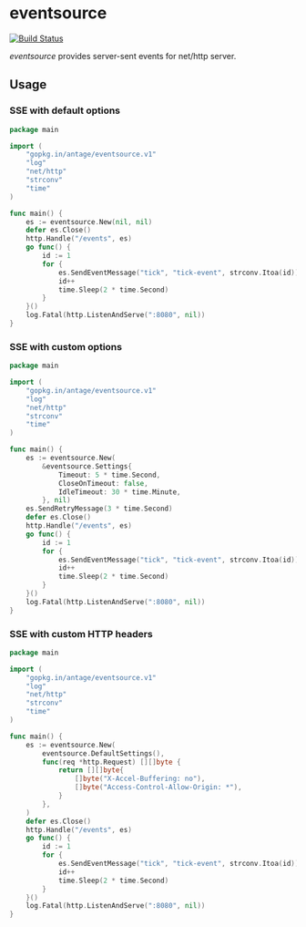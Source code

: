 # eventsource

[![Build Status](https://travis-ci.org/antage/eventsource.svg?branch=v1)](https://travis-ci.org/antage/eventsource)

_eventsource_ provides server-sent events for net/http server.

## Usage

### SSE with default options

``` go
package main

import (
    "gopkg.in/antage/eventsource.v1"
    "log"
    "net/http"
    "strconv"
    "time"
)

func main() {
    es := eventsource.New(nil, nil)
    defer es.Close()
    http.Handle("/events", es)
    go func() {
        id := 1
        for {
            es.SendEventMessage("tick", "tick-event", strconv.Itoa(id))
            id++
            time.Sleep(2 * time.Second)
        }
    }()
    log.Fatal(http.ListenAndServe(":8080", nil))
}
```

### SSE with custom options

``` go
package main

import (
    "gopkg.in/antage/eventsource.v1"
    "log"
    "net/http"
    "strconv"
    "time"
)

func main() {
    es := eventsource.New(
        &eventsource.Settings{
            Timeout: 5 * time.Second,
            CloseOnTimeout: false,
            IdleTimeout: 30 * time.Minute,
        }, nil)
    es.SendRetryMessage(3 * time.Second)
    defer es.Close()
    http.Handle("/events", es)
    go func() {
        id := 1
        for {
            es.SendEventMessage("tick", "tick-event", strconv.Itoa(id))
            id++
            time.Sleep(2 * time.Second)
        }
    }()
    log.Fatal(http.ListenAndServe(":8080", nil))
}
```

### SSE with custom HTTP headers

``` go
package main

import (
    "gopkg.in/antage/eventsource.v1"
    "log"
    "net/http"
    "strconv"
    "time"
)

func main() {
    es := eventsource.New(
        eventsource.DefaultSettings(),
        func(req *http.Request) [][]byte {
            return [][]byte{
                []byte("X-Accel-Buffering: no"),
                []byte("Access-Control-Allow-Origin: *"),
            }
        },
    )
    defer es.Close()
    http.Handle("/events", es)
    go func() {
        id := 1
        for {
            es.SendEventMessage("tick", "tick-event", strconv.Itoa(id))
            id++
            time.Sleep(2 * time.Second)
        }
    }()
    log.Fatal(http.ListenAndServe(":8080", nil))
}
```
